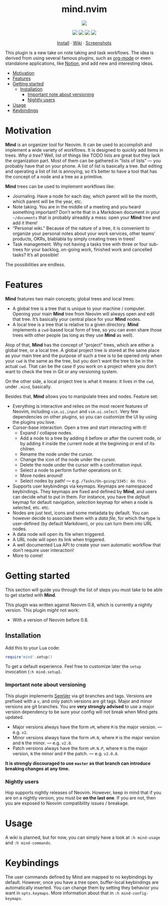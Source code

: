 <h1 align="center">mind.nvim</h1>

<p align="center">
  <img src="https://user-images.githubusercontent.com/506592/185751027-2d5b31b7-22ac-4405-9945-b25bf6344760.png"/>
</p>

<p align="center">
  <img src="https://img.shields.io/github/issues/phaazon/mind.nvim?color=cyan&style=for-the-badge"/>
  <img src="https://img.shields.io/github/issues-pr/phaazon/mind.nvim?color=green&style=for-the-badge"/>
  <img src="https://img.shields.io/github/last-commit/phaazon/mind.nvim?style=for-the-badge"/>
  <img src="https://img.shields.io/github/v/tag/phaazon/mind.nvim?color=pink&label=release&style=for-the-badge"/>
</p>

<p align="center">
  <a href="#installation">Install</a> · <a href="https://github.com/phaazon/mind.nvim/wiki">Wiki</a> · <a href="https://github.com/phaazon/mind.nvim/wiki/Screenshots">Screenshots</a>
</p>

This plugin is a new take on note taking and task workflows. The idea is derived from using several famous plugins, such
as [org-mode] or even standalone applications, like [Notion], and add new and interesting ideas.

<!-- vim-markdown-toc GFM -->

* [Motivation](#motivation)
* [Features](#features)
* [Getting started](#getting-started)
  * [Installation](#installation)
    * [Important note about versioning](#important-note-about-versioning)
    * [Nightly users](#nightly-users)
* [Usage](#usage)
* [Keybindings](#keybindings)

<!-- vim-markdown-toc -->

# Motivation

**Mind** is an organizer tool for Neovim. It can be used to accomplish and implement a wide variety of workflows. It is
designed to quickly add items in trees. _Why a tree?_ Well, list of things like TODO lists are great but they lack the
organization part. Most of them can be gathered in “lists of lists” — you probably have that on your phone. A list of
list is basically a tree. But editing and operating a list of list is annoying, so it’s better to have a tool that has
the concept of a node and a tree as a primitive.

**Mind** trees can be used to implement workflows like:

- Journaling. Have a node for each day, which parent will be the month, which parent will be the year, etc.
- Note taking. You are in the middle of a meeting and you heard something important? Don’t write that in a Markdown
  document in your `~/documents` that is probably alreaddy a mess: open your **Mind** tree and add it there!
- “Personal wiki.” Because of the nature of a tree, it is convenient to organize your personal notes about your work
  services, other teams’ products, OKRs, blablabla by simply creating trees in trees!
- Task management. Why not having a tasks tree with three or four sub-trees for your backlog, on-going work, finished
  work and cancelled tasks? It’s all possible!

The possibilities are endless.

# Features

**Mind** features two main concepts; global trees and local trees:

- A global tree is a tree that is unique to your machine / computer. Opening your main **Mind** tree from Neovim will
  always open and edit that tree. It’s basically your central place for your **Mind** nodes.
- A local tree is a tree that is relative to a given directory. **Mind** implements a `cwd`-based local form of tree, so
  you can even share those trees with other people (as long as they use **Mind** as well).

Atop of that, **Mind** has the concept of “project” trees, which are either a global tree, or a local tree. A global
project tree is stored at the same place as your main tree and the purpose of such a tree is to be opened only when your
`cwd` is the same as the tree, but you don’t want the tree to be in the actual `cwd`. That can be the case if you work
on a project where you don’t want to check the tree in Git or any versioning system.

On the other side, a local project tree is what it means: it lives in the `cwd`, under `.mind`, basically.

Besides that, **Mind** allows you to manipulate trees and nodes. Feature set:

- Everything is interactive and relies on the most recent features of Neovim, including `vim.ui.input` and
  `vim.ui.select`. Very few dependencies on other plugins, so you can customize the UI by using the plugins you love.
- Cursor-base interaction. Open a tree and start interacting with it!
  - Expand / collapse nodes.
  - Add a node to a tree by adding it before or after the current node, or by adding it inside the current node at the
    beginning or end of its chilren.
  - Rename the node under the cursor.
  - Change the icon of the node under the cursor.
  - Delete the node under the cursor with a confirmation input.
  - Select a node to perform further operations on it.
  - Move nodes around!
  - Select nodes by path! — e.g. `/Tasks/On-going/3345: do this`
- Supports user keybindings via keymaps. Keymaps are namespaced keybindings. They keymaps are fixed and defined by
  **Mind**, and users can decide what to put in them. For instance, you have the _default_ keymap for default
  navigation, _selection_ keymap for when a node is selected, etc. etc.
- Nodes are just text, icons and some metadata by default. You can however decide to associate them with a _data file_,
  for which the type is user-defined (by default Markdown), or you can turn them into URL nodes.
- A data node will open its file when triggered.
- A URL node will open its link when triggered.
- A well documented Lua API to create your own automatic workflow that don’t require user interaction!
- More to come!

# Getting started

This section will guide you through the list of steps you must take to be able to get started with **Mind**.

This plugin was written against Neovim 0.8, which is currently a nightly version. This plugin _might_ not work:

- With a version of Neovim before 0.8.

## Installation

Add this to your Lua code:

```lua
require'mind'.setup()
```

To get a default experience. Feel free to customize later the `setup` invocation (`:h mind.setup`).

### Important note about versioning

This plugin implements [SemVer] via git branches and tags. Versions are prefixed with a `v`, and only patch versions
are git tags. Major and minor versions are git branches. You are **very strongly advised** to use a major version
dependency to be sure your config will not break when Mind gets updated.

- Major versions always have the form `vM`, where `M` is the major version. — e.g. `v2`.
- Minor versions always have the form `vM.N`, where `M` is the major version and `N` the minor. — e.g. `v2.0`.
- Patch versions always have the form `vM.N.P`, where `M` is the major version, `N` the minor and `P` the patch. — e.g.
  `v2.0.0`.

**It is strongly discouraged to use `master` as that branch can introduce breaking changes at any time.**

### Nightly users

Hop supports nightly releases of Neovim. However, keep in mind that if you are on a nightly version, you must be **on
the last one**. If you are not, then you are exposed to Neovim compatibility issues / breakage.

# Usage

A wiki is planned, but for now, you can simply have a look at `:h mind-usage` and `:h mind-commands`.

# Keybindings

The user commands defined by Mind are mapped to no keybindings by default. However, once you have a tree open,
buffer-local keybindings are automatically inserted. You can change them by setting they behavior you want in
`opts.keymaps`. More information about that in `:h mind-config-keymaps`.

[org-mode]: https://orgmode.org/
[Notion]: https://www.notion.so/
[SemVer]: https://semver.org
